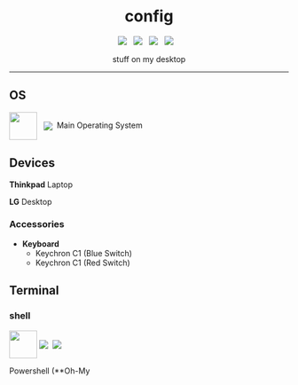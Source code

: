 <h1 align="center">
config
</h1>
<p align="center">
<img src="https://img.shields.io/badge/Windows%20Terminal-%234D4D4D.svg?style=for-the-badge&logo=windows-terminal&logoColor=white">&nbsp;&nbsp;&nbsp;<img src="https://img.shields.io/badge/markdown-%23000000.svg?style=for-the-badge&logo=markdown&logoColor=white">&nbsp;&nbsp;&nbsp;<img src="https://img.shields.io/badge/Windows-0078D6?style=for-the-badge&logo=windows&logoColor=white">&nbsp;&nbsp;&nbsp;<img src="https://img.shields.io/badge/Google%20Chrome-DD5144?style=for-the-badge&logo=GoogleChrome&logoColor=white">&nbsp;&nbsp;&nbsp;
</p>
<p align="center">stuff on my desktop</p>

---

## OS
<img src="https://upload.wikimedia.org/wikipedia/commons/thumb/5/5f/Windows_logo_-_2012.svg/2048px-Windows_logo_-_2012.svg.png" height="50px" width="50px" valign="middle">&nbsp;&nbsp;&nbsp;<img src="https://img.shields.io/badge/-Windows 10-blue" valign="middle">&nbsp;&nbsp;Main Operating System

## Devices
**Thinkpad** Laptop

**LG** Desktop
### Accessories
+ **Keyboard**
  - Keychron C1 (Blue Switch)
  - Keychron C1 (Red Switch)
## Terminal
### shell
<img src="https://devblogs.microsoft.com/powershell/wp-content/uploads/sites/30/2018/09/Powershell_256.png" height="50px" width="50px" valign="middle"> <img src="https://img.shields.io/badge/win pwsh-main-9cf" valign="middle">&nbsp;&nbsp;<img src="https://img.shields.io/badge/oh my posh-informational" valign="middle">

Powershell (**Oh-My
